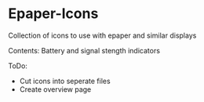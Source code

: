 # Epaper-Icons
Collection of icons to use with epaper and similar displays

Contents:
Battery and signal stength indicators

ToDo:
- Cut icons into seperate files
- Create overview page
